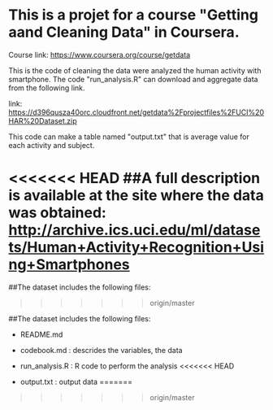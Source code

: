 # This is a projet for a course "Getting aand Cleaning Data" in Coursera.
Course link: https://www.coursera.org/course/getdata

This is the code of cleaning the data were analyzed the human activity with smartphone.
The code "run_analysis.R" can download and aggregate data from the following link.

link: https://d396qusza40orc.cloudfront.net/getdata%2Fprojectfiles%2FUCI%20HAR%20Dataset.zip

This code can make a table named "output.txt" that is average value for each activity and subject.


<<<<<<< HEAD
##A full description is available at the site where the data was obtained: 
http://archive.ics.uci.edu/ml/datasets/Human+Activity+Recognition+Using+Smartphones 
=======
##The dataset includes the following files:
>>>>>>> origin/master



##The dataset includes the following files:
- README.md

- codebook.md : descrides the variables, the data

- run_analysis.R : R code to perform the analysis
<<<<<<< HEAD

- output.txt : output data
=======
>>>>>>> origin/master
